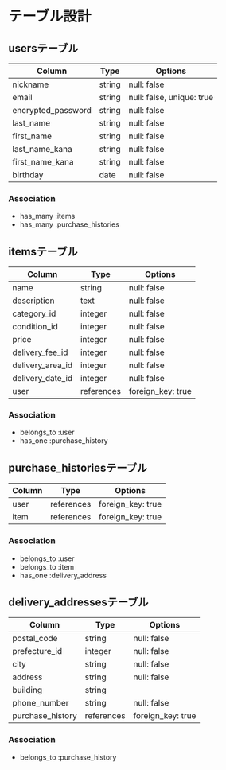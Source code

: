# テーブル設計

## usersテーブル

| Column              | Type    | Options                    |
| ------------------- | ------- | -------------------------- |
| nickname            | string  | null: false                |
| email               | string  | null: false, unique: true  |
| encrypted_password  | string  | null: false                |
| last_name           | string  | null: false                |
| first_name          | string  | null: false                |
| last_name_kana      | string  | null: false                |
| first_name_kana     | string  | null: false                |
| birthday            | date    | null: false                |

### Association
- has_many :items
- has_many :purchase_histories

## itemsテーブル

| Column            | Type       | Options           |
| ----------------- | ---------- | ----------------- |
| name              | string     | null: false       |
| description       | text       | null: false       |
| category_id       | integer    | null: false       |
| condition_id      | integer    | null: false       |
| price             | integer    | null: false       |
| delivery_fee_id   | integer    | null: false       |
| delivery_area_id  | integer    | null: false       |
| delivery_date_id  | integer    | null: false       |
| user              | references | foreign_key: true |

### Association
- belongs_to :user
- has_one :purchase_history

## purchase_historiesテーブル

| Column         | Type       | Options           |
| -------------- | ---------- | ----------------- |
| user           | references | foreign_key: true |
| item           | references | foreign_key: true |

### Association
- belongs_to :user
- belongs_to :item
- has_one :delivery_address

## delivery_addressesテーブル

| Column            | Type       | Options           |
| ----------------- | ---------- | ----------------- |
| postal_code       | string     | null: false       |
| prefecture_id     | integer    | null: false       |
| city              | string     | null: false       |
| address           | string     | null: false       |
| building          | string     |                   |
| phone_number      | string     | null: false       |
| purchase_history  | references | foreign_key: true |

### Association
- belongs_to :purchase_history